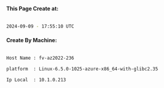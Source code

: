 
   
#### This Page Create at:

```bash

2024-09-09 - 17:55:10 UTC

```

#### Create By Machine:

```bash

Host Name : fv-az2022-236

platform  : Linux-6.5.0-1025-azure-x86_64-with-glibc2.35

Ip Local  : 10.1.0.213

```

